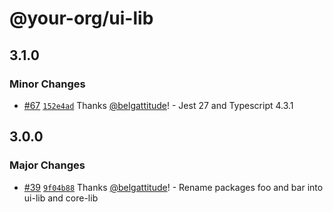 # @your-org/ui-lib

## 3.1.0

### Minor Changes

- [#67](https://github.com/belgattitude/nextjs-monorepo-example/pull/67) [`152e4ad`](https://github.com/belgattitude/nextjs-monorepo-example/commit/152e4adc8be95f192b066f75ef4bb2dd42c46d12) Thanks [@belgattitude](https://github.com/belgattitude)! - Jest 27 and Typescript 4.3.1

## 3.0.0

### Major Changes

- [#39](https://github.com/belgattitude/nextjs-monorepo-example/pull/39) [`9f04b88`](https://github.com/belgattitude/nextjs-monorepo-example/commit/9f04b88d966e804ddc12e79372b3ac14f7330b86) Thanks [@belgattitude](https://github.com/belgattitude)! - Rename packages foo and bar into ui-lib and core-lib
